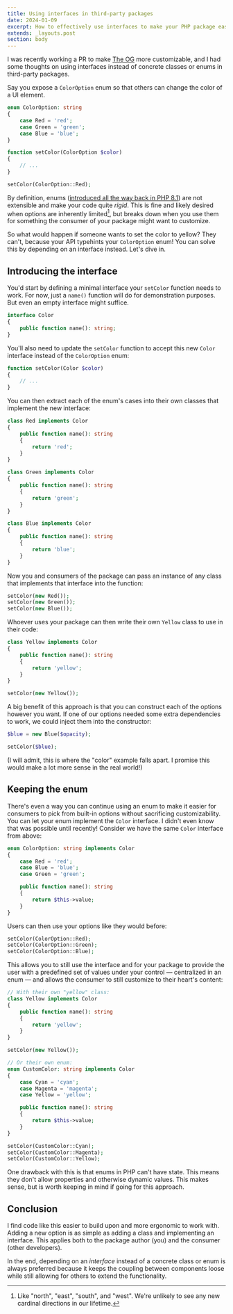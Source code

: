 ```yaml
---
title: Using interfaces in third-party packages
date: 2024-01-09
excerpt: How to effectively use interfaces to make your PHP package easier to work with and more customizable than ever before.
extends: _layouts.post
section: body
---
```


I was recently working a PR to make [The OG](https://github.com/simonhamp/the-og) more customizable, and I had some
thoughts on using interfaces instead of concrete classes or enums in third-party packages.

Say you expose a `ColorOption` enum so that others can change the color of a UI element.

```php
enum ColorOption: string 
{
    case Red = 'red';
    case Green = 'green';
    case Blue = 'blue';
}

function setColor(ColorOption $color) 
{
    // ...
}

setColor(ColorOption::Red);
```

By definition, enums ([introduced all the way back in PHP 8.1](https://php.watch/versions/8.1)) are not extensible and
make your code quite _rigid_. This is fine and likely desired when options are inherently limited[^1], but breaks down
when you use them for something the consumer of your package might want to customize.

So what would happen if someone wants to set the color to yellow? They can't, because your API typehints your
`ColorOption` enum! You can solve this by depending on an interface instead. Let's dive in.

## Introducing the interface
You'd start by defining a minimal interface your `setColor` function needs to work. For now, just a `name()` function
will do for demonstration purposes. But even an empty interface might suffice.

```php
interface Color
{
    public function name(): string;
}
```

You'll also need to update the `setColor` function to accept this new `Color` interface instead of the `ColorOption` enum:

```php
function setColor(Color $color)
{
    // ...
}
```

You can then extract each of the enum's cases into their own classes that implement the new interface:

```php
class Red implements Color
{
    public function name(): string
    {
        return 'red';
    }
}

class Green implements Color 
{
    public function name(): string
    {
        return 'green';
    }
}

class Blue implements Color 
{
    public function name(): string
    {
        return 'blue';
    }
}
```

Now you and consumers of the package can pass an instance of any class that implements that interface into the function:

```php
setColor(new Red());
setColor(new Green());
setColor(new Blue());
```

Whoever uses your package can then write their own `Yellow` class to use in their code:

```php
class Yellow implements Color
{
    public function name(): string
    {
        return 'yellow';
    }
}

setColor(new Yellow());
```

A big benefit of this approach is that you can construct each of the options however you want. If one of our options
needed some extra dependencies to work, we could inject them into the constructor:

```php
$blue = new Blue($opacity);

setColor($blue);
```

(I will admit, this is where the "color" example falls apart. I promise this would make a lot more sense in the real world!)

## Keeping the enum
There's even a way you can continue using an enum to make it easier for consumers to pick from built-in options without
sacrificing customizability. You can let your enum implement the `Color` interface. I didn't even know that was possible
until recently! Consider we have the same `Color` interface from above:

```php
enum ColorOption: string implements Color
{
    case Red = 'red';
    case Blue = 'blue';
    case Green = 'green';

    public function name(): string 
    {
        return $this->value;
    }
}
```

Users can then use your options like they would before:

```php
setColor(ColorOption::Red);
setColor(ColorOption::Green);
setColor(ColorOption::Blue);
```

This allows you to still use the interface and for your package to provide the user with a predefined set of values
under your control — centralized in an enum — and allows the consumer to still customize to their heart's content:

```php
// With their own "yellow" class:
class Yellow implements Color 
{
    public function name(): string
    {
        return 'yellow';
    }
}

setColor(new Yellow());

// Or their own enum:
enum CustomColor: string implements Color 
{
    case Cyan = 'cyan';
    case Magenta = 'magenta';
    case Yellow = 'yellow';

    public function name(): string 
    {
        return $this->value;
    }
}

setColor(CustomColor::Cyan);
setColor(CustomColor::Magenta);
setColor(CustomColor::Yellow);
```

One drawback with this is that enums in PHP can't have state. This means they don't allow properties and otherwise
dynamic values. This makes sense, but is worth keeping in mind if going for this approach.

## Conclusion
I find code like this easier to build upon and more ergonomic to work with. Adding a new option is as simple as adding a
class and implementing an interface. This applies both to the package author (you) and the consumer (other developers).

In the end, depending on an _interface_ instead of a concrete class or enum is always preferred because it keeps the
coupling between components loose while still allowing for others to extend the functionality.

[^1]: Like "north", "east", "south", and "west". We're unlikely to see any new cardinal directions in our lifetime.

